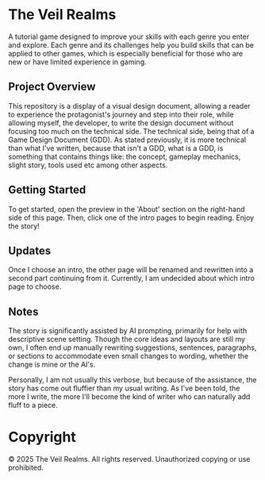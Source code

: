 # The Veil Realms

A tutorial game designed to improve your skills with each genre you enter and explore. Each genre and its challenges help you build skills that can be applied to other games, which is especially beneficial for those who are new or have limited experience in gaming.

## Project Overview

This repository is a display of a visual design document, allowing a reader to experience the protagonist's journey and step into their role, while allowing myself, the developer, to write the design document without focusing too much on the technical side. The technical side, being that of a Game Design Document (GDD). As stated previously, it is more technical than what I've written, because that isn't a GDD, what is a GDD, is something that contains things like: the concept, gameplay mechanics, slight story, tools used etc among other aspects.

## Getting Started

To get started, open the preview in the 'About' section on the right-hand side of this page. Then, click one of the intro pages to begin reading. Enjoy the story!

<!-- will need to rewrite this, when I finalize an intro and continue the story. -->
## Updates

Once I choose an intro, the other page will be renamed and rewritten into a second part continuing from it. Currently, I am undecided about which intro page to choose.

## Notes

The story is significantly assisted by AI prompting, primarily for help with descriptive scene setting. Though the core ideas and layouts are still my own, I often end up manually rewriting suggestions, sentences, paragraphs, or sections to accommodate even small changes to wording, whether the change is mine or the AI's.

Personally, I am not usually this verbose, but because of the assistance, the story has come out fluffier than my usual writing. As I've been told, the more I write, the more I'll become the kind of writer who can naturally add fluff to a piece.

# Copyright

&copy; 2025 The Veil Realms. All rights reserved. Unauthorized copying or use prohibited.
